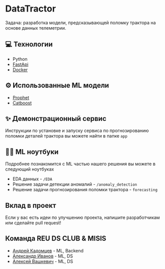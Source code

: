 # DataTractor

Задача: разработка модели, предсказывающей поломку трактора на основе данных телеметрии.

## 💻 Технологии
- Python
- [FastApi](https://fastapi.tiangolo.com/)
- [Docker](https://www.docker.com/)

## ⚙️ Использованные ML модели
- [Prophet](https://facebook.github.io/prophet/)
- [Catboost](https://catboost.ai/)

## ✨ Демонстрационный сервис
Инструкции по установке и запуску сервиса по прогнозированию поломки деталей трактора вы можете найти в папке `app`

## 🧑‍💻 ML ноутбуки
Подробнее познакомится с ML частью нашего решения вы можете в следующий ноутбуках
- EDA данных - `/EDA`
- Решение задачи детекции аномалий - `/anomaly_detection`
- Решение задачи прогнозирования поломки трактора - `forecasting`

## Вклад в проект
Если у вас есть идеи по улучшению проекта, напишите разработчикам или сделайте pull request!

## Команда REU DS CLUB & MISIS
- [Андрей Кадомцев](https://github.com/Aven1r) - ML, Backend
- [Александр Иванов](https://github.com/lild1tz) - ML, DS
- [Алексей Вашкевич](https://github.com/bbuda) - ML, DS

